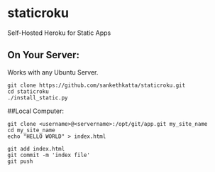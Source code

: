 # staticroku

Self-Hosted Heroku for Static Apps

## On Your Server:

Works with any Ubuntu Server.

```
git clone https://github.com/sankethkatta/staticroku.git
cd staticroku
./install_static.py
```

##Local Computer:

```
git clone <username>@<servername>:/opt/git/app.git my_site_name
cd my_site_name
echo "HELLO WORLD" > index.html

git add index.html
git commit -m 'index file'
git push
```
